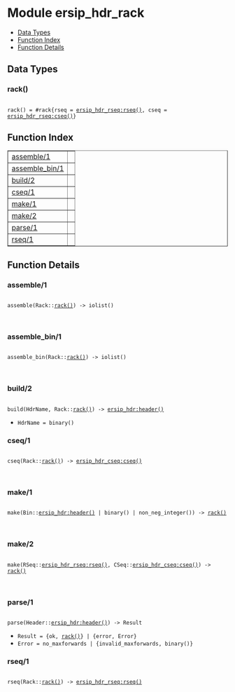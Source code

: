 

# Module ersip_hdr_rack #
* [Data Types](#types)
* [Function Index](#index)
* [Function Details](#functions)

<a name="types"></a>

## Data Types ##




### <a name="type-rack">rack()</a> ###


<pre><code>
rack() = #rack{rseq = <a href="ersip_hdr_rseq.md#type-rseq">ersip_hdr_rseq:rseq()</a>, cseq = <a href="ersip_hdr_rseq.md#type-cseq">ersip_hdr_rseq:cseq()</a>}
</code></pre>

<a name="index"></a>

## Function Index ##


<table width="100%" border="1" cellspacing="0" cellpadding="2" summary="function index"><tr><td valign="top"><a href="#assemble-1">assemble/1</a></td><td></td></tr><tr><td valign="top"><a href="#assemble_bin-1">assemble_bin/1</a></td><td></td></tr><tr><td valign="top"><a href="#build-2">build/2</a></td><td></td></tr><tr><td valign="top"><a href="#cseq-1">cseq/1</a></td><td></td></tr><tr><td valign="top"><a href="#make-1">make/1</a></td><td></td></tr><tr><td valign="top"><a href="#make-2">make/2</a></td><td></td></tr><tr><td valign="top"><a href="#parse-1">parse/1</a></td><td></td></tr><tr><td valign="top"><a href="#rseq-1">rseq/1</a></td><td></td></tr></table>


<a name="functions"></a>

## Function Details ##

<a name="assemble-1"></a>

### assemble/1 ###

<pre><code>
assemble(Rack::<a href="#type-rack">rack()</a>) -&gt; iolist()
</code></pre>
<br />

<a name="assemble_bin-1"></a>

### assemble_bin/1 ###

<pre><code>
assemble_bin(Rack::<a href="#type-rack">rack()</a>) -&gt; iolist()
</code></pre>
<br />

<a name="build-2"></a>

### build/2 ###

<pre><code>
build(HdrName, Rack::<a href="#type-rack">rack()</a>) -&gt; <a href="ersip_hdr.md#type-header">ersip_hdr:header()</a>
</code></pre>

<ul class="definitions"><li><code>HdrName = binary()</code></li></ul>

<a name="cseq-1"></a>

### cseq/1 ###

<pre><code>
cseq(Rack::<a href="#type-rack">rack()</a>) -&gt; <a href="ersip_hdr_cseq.md#type-cseq">ersip_hdr_cseq:cseq()</a>
</code></pre>
<br />

<a name="make-1"></a>

### make/1 ###

<pre><code>
make(Bin::<a href="ersip_hdr.md#type-header">ersip_hdr:header()</a> | binary() | non_neg_integer()) -&gt; <a href="#type-rack">rack()</a>
</code></pre>
<br />

<a name="make-2"></a>

### make/2 ###

<pre><code>
make(RSeq::<a href="ersip_hdr_rseq.md#type-rseq">ersip_hdr_rseq:rseq()</a>, CSeq::<a href="ersip_hdr_cseq.md#type-cseq">ersip_hdr_cseq:cseq()</a>) -&gt; <a href="#type-rack">rack()</a>
</code></pre>
<br />

<a name="parse-1"></a>

### parse/1 ###

<pre><code>
parse(Header::<a href="ersip_hdr.md#type-header">ersip_hdr:header()</a>) -&gt; Result
</code></pre>

<ul class="definitions"><li><code>Result = {ok, <a href="#type-rack">rack()</a>} | {error, Error}</code></li><li><code>Error = no_maxforwards | {invalid_maxforwards, binary()}</code></li></ul>

<a name="rseq-1"></a>

### rseq/1 ###

<pre><code>
rseq(Rack::<a href="#type-rack">rack()</a>) -&gt; <a href="ersip_hdr_rseq.md#type-rseq">ersip_hdr_rseq:rseq()</a>
</code></pre>
<br />

